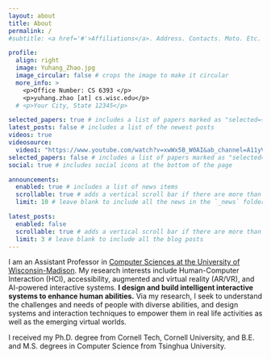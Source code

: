 ```yaml
---
layout: about
title: About
permalink: /
#subtitle: <a href='#'>Affiliations</a>. Address. Contacts. Moto. Etc.

profile:
  align: right
  image: Yuhang_Zhao.jpg
  image_circular: false # crops the image to make it circular
  more_info: >
    <p>Office Number: CS 6393 </p>
    <p>yuhang.zhao [at] cs.wisc.edu</p>
  # <p>Your City, State 12345</p>

selected_papers: true # includes a list of papers marked as "selected={true}"
latest_posts: false # includes a list of the newest posts
videos: true
videosource:
  video1: "https://www.youtube.com/watch?v=xwWx5B_W0AI&ab_channel=A11yVR-AccessibilityVirtualReality"
selected_papers: false # includes a list of papers marked as "selected={true}"
social: true # includes social icons at the bottom of the page

announcements:
  enabled: true # includes a list of news items
  scrollable: true # adds a vertical scroll bar if there are more than 3 news items
  limit: 10 # leave blank to include all the news in the `_news` folder

latest_posts:
  enabled: false
  scrollable: true # adds a vertical scroll bar if there are more than 3 new posts items
  limit: 3 # leave blank to include all the blog posts
---
```


I am an Assistant Professor in [Computer Sciences at the University of Wisconsin-Madison](https://www.cs.wisc.edu/). My research interests include Human-Computer Interaction (HCI), accessibility, augmented and virtual reality (AR/VR), and AI-powered interactive systems. **I design and build intelligent interactive systems to enhance human abilities.** Via my research, I seek to understand the challenges and needs of people with diverse abilities, and design systems and interaction techniques to empower them in real life activities as well as the emerging virtual worlds.

<!-- My work has been published at many top-tier conferences and journals in the field of Human-Computer Interaction (including three best paper nominees), as well as 3 U.S. and international patents.  -->

I received my Ph.D. degree from Cornell Tech, Cornell University, and B.E. and M.S. degrees in Computer Science from Tsinghua University.

<!-- <br> -->
<!-- [<i class="ai ai-google-scholar" style="font-size: 1.2em;"></i> Google Scholar](https://scholar.google.com/citations?hl=en&user=yeNjTZUAAAAJ&view_op=list_works){:.btn} [Download CV](https://drive.google.com/file/d/1bDllACPVGUbxupZJ3wMsV0F7wEbEj50a/view){:.btn} -->

<!-- Write your biography here. Tell the world about yourself. Link to your favorite [subreddit](http://reddit.com). You can put a picture in, too. The code is already in, just name your picture `prof_pic.jpg` and put it in the `img/` folder. -->

<!-- Put your address / P.O. box / other info right below your picture. You can also disable any of these elements by editing `profile` property of the YAML header of your `_pages/about.md`. Edit `_bibliography/papers.bib` and Jekyll will render your [publications page](/al-folio/publications/) automatically. -->

<!-- Link to your social media connections, too. This theme is set up to use [Font Awesome icons](https://fontawesome.com/) and [Academicons](https://jpswalsh.github.io/academicons/), like the ones below. Add your Facebook, Twitter, LinkedIn, Google Scholar, or just disable all of them. -->
